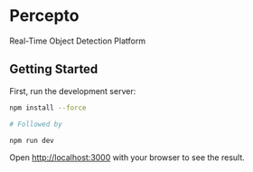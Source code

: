 # Percepto

Real-Time Object Detection Platform

## Getting Started

First, run the development server:

```bash
npm install --force

# Followed by

npm run dev
```

Open [http://localhost:3000](http://localhost:3000) with your browser to see the result.